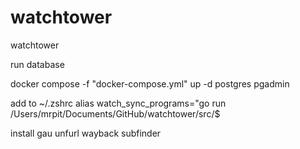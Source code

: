 # watchtower
watchtower

run database 

 docker compose -f "docker-compose.yml" up -d  postgres pgadmin 

 
add to   ~/.zshrc
alias watch_sync_programs="go run /Users/mrpit/Documents/GitHub/watchtower/src/$



install gau  unfurl  wayback subfinder  

